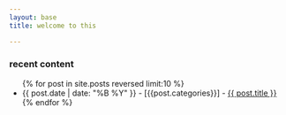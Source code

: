 ```yaml
---
layout: base
title: welcome to this

---
```

<h3>recent content</h3>
<p>
<ul>
  {% for post in site.posts reversed limit:10 %}
      <li>
          {{ post.date | date: "%B %Y" }} - [{{post.categories}}] - <a href="{{ post.url }}">{{ post.title }}</a>
      </li>
  {% endfor %}
</ul>
</p>  